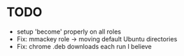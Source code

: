 # TODO
- setup 'become' properly on all roles
- Fix: mmackey role -> moving default Ubuntu directories
- Fix: chrome .deb downloads each run I believe

